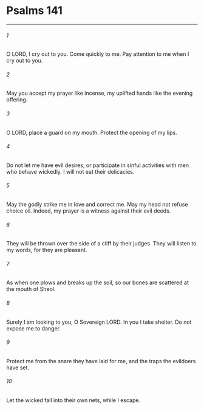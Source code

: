 # Psalms 141
***



###### 1 
O LORD, I cry out to you. Come quickly to me. Pay attention to me when I cry out to you. 

###### 2 
May you accept my prayer like incense, my uplifted hands like the evening offering. 

###### 3 
O LORD, place a guard on my mouth. Protect the opening of my lips. 

###### 4 
Do not let me have evil desires, or participate in sinful activities with men who behave wickedly. I will not eat their delicacies. 

###### 5 
May the godly strike me in love and correct me. May my head not refuse choice oil. Indeed, my prayer is a witness against their evil deeds. 

###### 6 
They will be thrown over the side of a cliff by their judges. They will listen to my words, for they are pleasant. 

###### 7 
As when one plows and breaks up the soil, so our bones are scattered at the mouth of Sheol. 

###### 8 
Surely I am looking to you, O Sovereign LORD. In you I take shelter. Do not expose me to danger. 

###### 9 
Protect me from the snare they have laid for me, and the traps the evildoers have set. 

###### 10 
Let the wicked fall into their own nets, while I escape.
